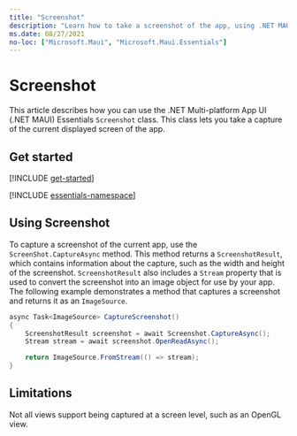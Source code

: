 ```yaml
---
title: "Screenshot"
description: "Learn how to take a screenshot of the app, using .NET MAUI. The Screenshot class in Microsoft.Maui.Essentials namespace is used to capture of the current displayed screen of the app."
ms.date: 08/27/2021
no-loc: ["Microsoft.Maui", "Microsoft.Maui.Essentials"]
---
```


# Screenshot

This article describes how you can use the .NET Multi-platform App UI (.NET MAUI) Essentials `Screenshot` class. This class lets you take a capture of the current displayed screen of the app.

## Get started

[!INCLUDE [get-started](../includes/get-started.md)]

[!INCLUDE [essentials-namespace](../includes/essentials-namespace.md)]

## Using Screenshot

To capture a screenshot of the current app, use the `ScreenShot.CaptureAsync` method. This method returns a `ScreenshotResult`, which contains information about the capture, such as the width and height of the screenshot. `ScreenshotResult` also includes a `Stream` property that is used to convert the screenshot into an image object for use by your app. The following example demonstrates a method that captures a screenshot and returns it as an `ImageSource`.

```csharp
async Task<ImageSource> CaptureScreenshot()
{
    ScreenshotResult screenshot = await Screenshot.CaptureAsync();
    Stream stream = await screenshot.OpenReadAsync();

    return ImageSource.FromStream(() => stream);
}
```

## Limitations

Not all views support being captured at a screen level, such as an OpenGL view.
